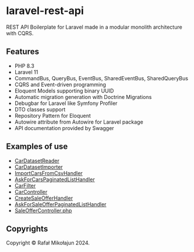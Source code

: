 # laravel-rest-api

REST API Boilerplate for Laravel made in a modular monolith architecture with CQRS.

## Features

* PHP 8.3
* Laravel 11
* CommandBus, QueryBus, EventBus, SharedEventBus, SharedQueryBus
* CQRS and Event-driven programming
* Eloquent Models supporting binary UUID
* Automatic migration generation with Doctrine Migrations
* Debugbar for Laravel like Symfony Profiler
* DTO classes support
* Repository Pattern for Eloquent
* Autowire attribute from Autowire for Laravel package
* API documentation provided by Swagger

## Examples of use

* [CarDatasetReader](./app/Module/Car/Infrastructure/Reader/CarDataset/CarDatasetReader.php)
* [CarDatasetImporter](./app/Module/Car/Application/Import/CarDatasetImporter.php)
* [ImportCarsFromCsvHandler](./app/Module/Car/Application/Interaction/Command/ImportCarsFromCsv/Handler/ImportCarsFromCsvHandler.php)
* [AskForCarsPaginatedListHandler](./app/Module/Car/Application/Interaction/Query/AskForCarsPaginatedList/Handler/AskForCarsPaginatedListHandler.php)
* [CarFilter](./app/Module/Car/Application/Filter/Car/CarFilter.php)
* [CarController](./app/Module/Car/UI/Controller/CarController.php)
* [CreateSaleOfferHandler](./app/Module/Sale/Application/Interaction/Command/CreateSaleOffer/Handler/CreateSaleOfferHandler.php)
* [AskForSaleOfferPaginatedListHandler](./app/Module/Sale/Application/Interaction/Query/AskForSaleOfferPaginatedList/Handler/AskForSaleOfferPaginatedListHandler.php)
* [SaleOfferController.php](./app/Module/Sale/UI/Controller/SaleOfferController.php)

## Copyrights

Copyright © Rafał Mikołajun 2024.
